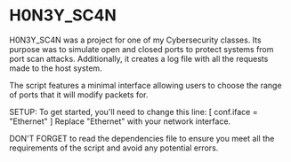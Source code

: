 # H0N3Y_SC4N

H0N3Y_SC4N was a project for one of my Cybersecurity classes. 
Its purpose was to simulate open and closed ports to protect systems from port scan attacks. 
Additionally, it creates a log file with all the requests made to the host system.

The script features a minimal interface allowing users to choose the range of ports that it will modify packets for.

SETUP:
To get started, you'll need to change this line: [ conf.iface = "Ethernet" ] Replace "Ethernet" with your network interface.

DON'T FORGET to read the dependencies file to ensure you meet all the requirements of the script and avoid any potential errors.
